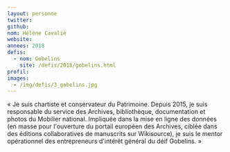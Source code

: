 ```yaml
---
layout: personne
twitter: 
github: 
nom: Hélène Cavalié
website:
annees: 2018
defis: 
  - nom: Gobelins
    site: /defis/2018/gobelins.html
profil: 
images:
  - /img/defis/3_gobelins.jpg
---
```


« Je suis chartiste et conservateur du Patrimoine. Depuis
2015, je suis responsable du service des Archives, bibliothèque,
documentation et photos du Mobilier national. Impliquée dans la mise
en ligne des données (en masse pour l'ouverture du portail européen
des Archives, ciblée dans des éditions collaboratives de manuscrits
sur Wikisource), je suis le mentor opérationnel des entrepreneurs 
d'intérêt général du déif Gobelins. »
